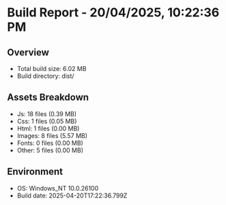 # Build Report - 20/04/2025, 10:22:36 PM

## Overview
- Total build size: 6.02 MB
- Build directory: dist/

## Assets Breakdown
- Js: 18 files (0.39 MB)
- Css: 1 files (0.05 MB)
- Html: 1 files (0.00 MB)
- Images: 8 files (5.57 MB)
- Fonts: 0 files (0.00 MB)
- Other: 5 files (0.00 MB)

## Environment
- OS: Windows_NT 10.0.26100
- Build date: 2025-04-20T17:22:36.799Z
